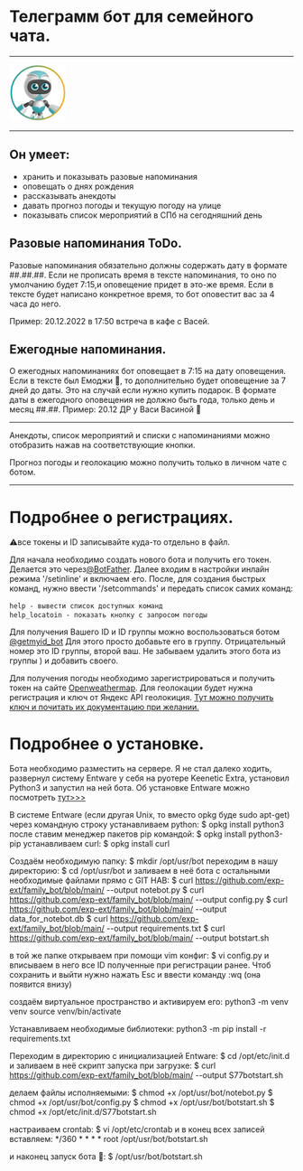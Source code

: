 # Телеграмм бот для семейного чата.
***
<img src="https://github.com/exp-ext/family_bot/blob/main/bot-face.png" width="100">


***

## Он умеет:
- хранить и показывать разовые напоминания
- оповещать о днях рождения
- раcсказывать анекдоты
- давать прогноз погоды и текущую погоду на улице
- показывать список мероприятий в СПб на сегодняшний день

## Разовые напоминания ToDo.
Разовые напоминания обязательно должны содержать дату в формате ##.##.##. Если не прописать время в тексте напоминания, то оно по умолчанию будет
7:15,и оповещение придет в это-же время. Если в тексте будет написано конкретное время, то бот оповестит вас за 4 часа до него.

Пример: 20.12.2022 в 17:50 встреча в кафе с Васей.

## Ежегодные напоминания.

О ежегодных напоминаниях бот оповещает в 7:15 на дату оповещения. Если в
тексте был Емоджи 🎁, то дополнительно будет оповещение за 7 дней до даты.
Это на случай если нужно купить подарок. В формате даты в ежегодного
оповещения не должно быть года, только день и месяц ##.##.
Пример: 20.12 ДР у Васи Васиной 🎁

***
Анекдоты, список мероприятий и списки с напоминаниями можно отобразить
нажав на соответствующие кнопки.

Прогноз погоды и геолокацию можно получить только в личном чате с ботом.
***
# Подробнее о регистрациях.

⚠️все токены и ID записывайте куда-то отдельно в файл.

Для начала необходимо создать нового бота и получить его токен. Делается это
через[@BotFather](https://t.me/BotFather). Далее входим в настройки инлайн
режима '/setinline' и включаем его.
После, для создания быстрых команд, нужно ввести '/setcommands' и передать
список самих команд:

    help - вывести список доступных команд
    help_locatoin - показать кнопку с запросом погоды

Для получения Вашего ID и ID группы можно воспользоваться ботом [@getmyid_bot](https://t.me/BotFather)
Для этого просто добавьте его в группу. Отрицательный номер это ID группы,
второй ваш. Не забываем удалить этого бота из группы ) и добавить своего.

Для получения погоды необходимо зарегистрироваться и получить токен на сайте
[Openweathermap](https://home.openweathermap.org/api_keys).
Для геолокации будет нужна регистрация и ключ от Яндекс API геолокиция.
[Тут можно получить ключ и почитать их документацию при желании.](https://yandex.ru/dev/maps/geocoder/)

# Подробнее о установке.

Бота необходимо разместить на сервере. Я не стал далеко ходить, развернул
систему Entware у себя на руотере Keenetic Extra, установил Python3 и
запустил на ней бота. Об установке Entware можно посмотреть [тут>>>](https://help.keenetic.com/hc/ru/articles/360021214160)

В системе Entware (если другая Unix, то вместо opkg буде sudo apt-get)
через командную строку устанавливаем python:
$ opkg install python3
после ставим менеджер пакетов pip командой:
$ opkg install python3-pip
устанавливаем curl:
$ opkg install curl

Создаём необходимую папку:
$ mkdir /opt/usr/bot
переходим в нашу директорию:
$ cd /opt/usr/bot
и заливаем в неё бота с остальными необходимые файлами прямо с GIT HAB:
$ curl https://github.com/exp-ext/family_bot/blob/main/ --output notebot.py
$ curl https://github.com/exp-ext/family_bot/blob/main/ --output config.py
$ curl https://github.com/exp-ext/family_bot/blob/main/ --output data_for_notebot.db
$ curl https://github.com/exp-ext/family_bot/blob/main/ --output requirements.txt
$ curl https://github.com/exp-ext/family_bot/blob/main/ --output botstart.sh

в той же папке открываем при помощи vim конфиг:
$ vi config.py
и вписываем в него все ID полученные при регистрации ранее.
Чтоб сохранить и выйти нужно нажать Esc и ввести команду :wq (она появится внизу)

создаём виртуальное пространство и активируем его:
python3 -m venv venv
source venv/bin/activate

Устанавливаем необходимые библиотеки:
python3 -m pip install -r requirements.txt

Переходим в директорию с инициализацией Entware:
$ cd /opt/etc/init.d
и заливаем в неё скрипт запуска при загрузке:
$ curl https://github.com/exp-ext/family_bot/blob/main/ --output S77botstart.sh

делаем файлы исполняемыми:
$ chmod +x /opt/usr/bot/notebot.py
$ chmod +x /opt/usr/bot/config.py
$ chmod +x /opt/usr/bot/botstart.sh
$ chmod +x /opt/etc/init.d/S77botstart.sh

настраиваем crontab:
$ vi /opt/etc/crontab
    и в конец всех записей вставляем:
    */360 * * * * root /opt/usr/bot/botstart.sh

и наконец запуск бота 🚀:
$ /opt/usr/bot/botstart.sh
